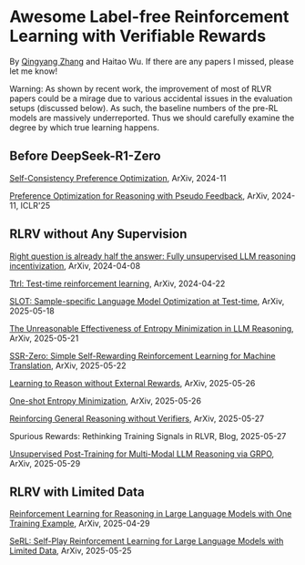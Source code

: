 # Awesome Label-free Reinforcement Learning with Verifiable Rewards

By [Qingyang Zhang](qingyangzhang.github.io) and Haitao Wu. If there are any papers I missed, please let me know!

Warning: As shown by recent work, the improvement of most of RLVR papers could be a mirage due to various accidental issues in the evaluation setups (discussed below). As such, the baseline numbers of the pre-RL models are massively underreported. Thus we should carefully examine the degree by which true learning happens.

## Before DeepSeek-R1-Zero

[Self-Consistency Preference Optimization](https://arxiv.org/abs/2411.04109), ArXiv, 2024-11

[Preference Optimization for Reasoning with Pseudo Feedback](https://arxiv.org/abs/2411.16345), ArXiv, 2024-11, ICLR'25

## RLRV without Any Supervision

[Right question is already half the answer: Fully unsupervised LLM reasoning incentivization](https://arxiv.org/abs/2504.05812), ArXiv, 2024-04-08

[Ttrl: Test-time reinforcement learning](https://arxiv.org/abs/2504.16084), ArXiv, 2024-04-22

[SLOT: Sample-specific Language Model Optimization at Test-time](https://arxiv.org/abs/2505.12392), ArXiv, 2025-05-18

[The Unreasonable Effectiveness of Entropy Minimization in LLM Reasoning](https://arxiv.org/abs/2505.15134), ArXiv, 2025-05-21

[SSR-Zero: Simple Self-Rewarding Reinforcement Learning for Machine Translation](https://arxiv.org/abs/2505.16637), ArXiv, 2025-05-22

[Learning to Reason without External Rewards](https://arxiv.org/abs/2505.19590), ArXiv, 2025-05-26

[One-shot Entropy Minimization](https://arxiv.org/abs/2505.20282), ArXiv, 2025-05-26

[Reinforcing General Reasoning without Verifiers](https://arxiv.org/abs/2505.21493), ArXiv, 2025-05-27

Spurious Rewards: Rethinking Training Signals in RLVR, Blog, 2025-05-27

[Unsupervised Post-Training for Multi-Modal LLM Reasoning via GRPO](https://arxiv.org/abs/2505.22453v1), ArXiv, 2025-05-29

## RLRV with Limited Data

[Reinforcement Learning for Reasoning in Large Language Models with One Training Example](https://arxiv.org/abs/2504.20571), ArXiv, 2025-04-29

[SeRL: Self-Play Reinforcement Learning for Large Language Models with Limited Data](https://arxiv.org/abs/2505.20347), ArXiv, 2025-05-25

